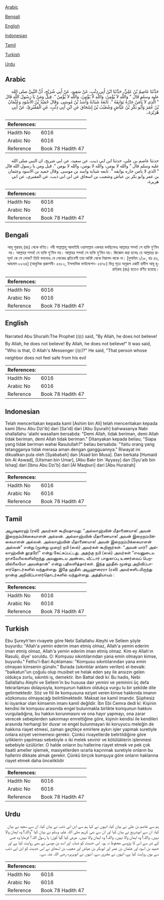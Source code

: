 [Arabic](#arabic)

[Bengali](#bengali)

[English](#english)

[Indonesian](#indonesian)

[Tamil](#tamil)

[Turkish](#turkish)

[Urdu](#urdu)

## Arabic


<div dir="rtl" lang="ar" style={{fontSize:'larger',backgroundColor:'#f8f9fa',padding:20}}>
حَدَّثَنَا عَاصِمُ بْنُ عَلِيٍّ، حَدَّثَنَا ابْنُ أَبِي ذِئْبٍ، عَنْ سَعِيدٍ، عَنْ أَبِي شُرَيْحٍ، أَنَّ النَّبِيَّ صلى الله عليه وسلم قَالَ ‏"‏ وَاللَّهِ لاَ يُؤْمِنُ، وَاللَّهِ لاَ يُؤْمِنُ، وَاللَّهِ لاَ يُؤْمِنُ ‏"‏‏.‏ قِيلَ وَمَنْ يَا رَسُولَ اللَّهِ قَالَ ‏"‏ الَّذِي لاَ يَأْمَنُ جَارُهُ بَوَايِقَهُ ‏"‏‏.‏ تَابَعَهُ شَبَابَةُ وَأَسَدُ بْنُ مُوسَى‏.‏ وَقَالَ حُمَيْدُ بْنُ الأَسْوَدِ وَعُثْمَانُ بْنُ عُمَرَ وَأَبُو بَكْرِ بْنُ عَيَّاشٍ وَشُعَيْبُ بْنُ إِسْحَاقَ عَنِ ابْنِ أَبِي ذِئْبٍ، عَنِ الْمَقْبُرِيِّ، عَنْ أَبِي هُرَيْرَةَ،‏.‏
</div>
<div style={{backgroundColor:'#f8f9fa',padding:20, marginBottom: 10}}><table> <thead> <tr> <th>References:</th> <th></th> </tr> </thead> <tbody><tr><td>Hadith No</td><td>6016</td></tr><tr><td>Arabic No</td><td>6016</td></tr><tr><td>Reference</td><td>Book 78 Hadith 47</td></tr></tbody></table></div>


<div dir="rtl" lang="ar" style={{fontSize:'larger',backgroundColor:'#f8f9fa',padding:20}}>
حدثنا عاصم بن علي، حدثنا ابن ابي ذيب، عن سعيد، عن ابي شريح، ان النبي صلى الله عليه وسلم قال " والله لا يومن، والله لا يومن، والله لا يومن ". قيل ومن يا رسول الله قال " الذي لا يامن جاره بوايقه ". تابعه شبابة واسد بن موسى. وقال حميد بن الاسود وعثمان بن عمر وابو بكر بن عياش وشعيب بن اسحاق عن ابن ابي ذيب، عن المقبري، عن ابي هريرة،
</div>
<div style={{backgroundColor:'#f8f9fa',padding:20, marginBottom: 10}}><table> <thead> <tr> <th>References:</th> <th></th> </tr> </thead> <tbody><tr><td>Hadith No</td><td>6016</td></tr><tr><td>Arabic No</td><td>6016</td></tr><tr><td>Reference</td><td>Book 78 Hadith 47</td></tr></tbody></table></div>

## Bengali


<div dir="rtl" lang="bn" style={{fontSize:'larger',backgroundColor:'#f8f9fa',padding:20}}>
আবূ শুরায়হ্ (রাঃ) থেকে বণিত। নবী সাল্লাল্লাহু আলাইহি ওয়াসাল্লাম একবার বলছিলেনঃ আল্লাহর শপথ! সে ব্যক্তি মু’মিন নয়। আল্লাহর শপথ! সে ব্যক্তি মু’মিন নয়। আল্লাহর শপথ! সে ব্যক্তি মু’মিন নয়। জিজ্ঞেস করা হলোঃ হে আল্লাহর রাসূল! কে সে লোক? তিনি বললেনঃ যে লোকের প্রতিবেশী তার অনিষ্ট থেকে নিরাপদ থাকে না। [মুসলিম ১/১৮, হাঃ ৪৬, আহমাদ ৮৮৬৪] (আধুনিক প্রকাশনী- ৫৫৮২, ইসলামিক ফাউন্ডেশন- ৫৪৭৮) ভিন্ন সূত্রে অনুরূপ একটি হাদীস আবূ হুরাইরাহ (রাঃ) হতেও বর্ণিত হয়েছে।
</div>
<div style={{backgroundColor:'#f8f9fa',padding:20, marginBottom: 10}}><table> <thead> <tr> <th>References:</th> <th></th> </tr> </thead> <tbody><tr><td>Hadith No</td><td>6016</td></tr><tr><td>Arabic No</td><td>6016</td></tr><tr><td>Reference</td><td>Book 78 Hadith 47</td></tr></tbody></table></div>

## English


<div dir="ltr" lang="en" style={{fontSize:'larger',backgroundColor:'#f8f9fa',padding:20}}>
Narrated Abu Shuraih:The Prophet (ﷺ) said, "By Allah, he does not believe! By Allah, he does not believe! By Allah, he does not believe!" It was said, "Who is that, O Allah's Messenger (ﷺ)?" He said, "That person whose neighbor does not feel safe from his evil
</div>
<div style={{backgroundColor:'#f8f9fa',padding:20, marginBottom: 10}}><table> <thead> <tr> <th>References:</th> <th></th> </tr> </thead> <tbody><tr><td>Hadith No</td><td>6016</td></tr><tr><td>Arabic No</td><td>6016</td></tr><tr><td>Reference</td><td>Book 78 Hadith 47</td></tr></tbody></table></div>

## Indonesian


<div dir="ltr" lang="id" style={{fontSize:'larger',backgroundColor:'#f8f9fa',padding:20}}>
Telah menceritakan kepada kami [Ashim bin Ali] telah menceritakan kepada kami [Ibnu Abu Dzi'ib] dari [Sa'id] dari [Abu Syuraih] bahwasanya Nabi shallallahu 'alaihi wasallam bersabda: "Demi Allah, tidak beriman, demi Allah tidak beriman, demi Allah tidak beriman." Ditanyakan kepada beliau; "Siapa yang tidak beriman wahai Rasulullah?" beliau bersabda: "Yaitu orang yang tetangganya tidak merasa aman dengan gangguannya." Riwayat ini dikuatkan pula oleh [Syababah] dan [Asad bin Musa]. Dan berkata [Humaid bin Al Aswad], [Utsman bin Umar], [Abu Bakr bin 'Ayyasy] dan [Syu'aib bin Ishaq] dari [Ibnu Abu Dzi'b] dari [Al Maqburi] dari [Abu Hurairah]
</div>
<div style={{backgroundColor:'#f8f9fa',padding:20, marginBottom: 10}}><table> <thead> <tr> <th>References:</th> <th></th> </tr> </thead> <tbody><tr><td>Hadith No</td><td>6016</td></tr><tr><td>Arabic No</td><td>6016</td></tr><tr><td>Reference</td><td>Book 78 Hadith 47</td></tr></tbody></table></div>

## Tamil


<div dir="ltr" lang="ta" style={{fontSize:'larger',backgroundColor:'#f8f9fa',padding:20}}>
அபூஷுரைஹ் (ரலி) அவர்கள் கூறியதாவது: “அல்லாஹ்வின் மீதாணையாக! அவன் இறைநம்பிக்கையாளன் அல்லன். அல்லாஹ்வின் மீதாணையாக! அவன் இறைநம்பிக்கையாளன் அல்லன். அல்லாஹ்வின் மீதாணையாக! அவன் இறைநம்பிக்கையாளன் அல்லன்” என்று (மூன்று முறை) நபி (ஸல்) அவர்கள் கூறினார்கள். “அவன் யார்? அல்லாஹ்வின் தூதரே!” என்று கேட்கப்பட்டது. அதற்கு நபி (ஸல்) அவர்கள் “எவனுடைய நாசவேலைகளிலிருந்து அவனுடைய அண்டை வீட்டார் பாதுகாப்பு உணர்வைப் பெறவில்லையோ அவன்தான்” என்று பதிலளித்தார்கள். இந்த ஹதீஸ் மூன்று அறிவிப்பாளர்தொடர்களில் வந்துள்ளது. இதே ஹதீஸ் அபூஹுரைரா (ரலி) அவர்களிடமிருந்து நான்கு அறிவிப்பாளர்தொடர்களில் வந்துள்ளது. அத்தியாயம் :
</div>
<div style={{backgroundColor:'#f8f9fa',padding:20, marginBottom: 10}}><table> <thead> <tr> <th>References:</th> <th></th> </tr> </thead> <tbody><tr><td>Hadith No</td><td>6016</td></tr><tr><td>Arabic No</td><td>6016</td></tr><tr><td>Reference</td><td>Book 78 Hadith 47</td></tr></tbody></table></div>

## Turkish


<div dir="ltr" lang="tr" style={{fontSize:'larger',backgroundColor:'#f8f9fa',padding:20}}>
Ebu Şureyh'ten rivayete göre Nebi Sallallahu Aleyhi ve Sellem şöyle buyurdu: "Allah'a yemin ederim iman etmiş olmaz, Allah'a yemin ederim iman etmiş olmaz, Allah'a yemin ederim iman etmiş olmaz. Kim ey Allah'ın Rasulü, diye' soruldu. O: Komşusu sıkıntılarından yana emin olmayan kimse, buyurdu." Fethu'l-Bari Açıklaması: "Komşusu sıkıntılarından yana emin olmayan kimsenin günahı." Burada (sıkıntılar anlamı verilen) el-bevaik: "baikatun"un çoğulu olup musibet ve helak eden şey ile ansızın gelen oldukça zorlu, sıkıntılı iş, demektir. İbn Battal dedi ki: Bu hadis, Nebi Sallallahu Aleyhi ve Sellem'in bu hususa dair yemini ve yeminini üç defa tekrarlaması dolayısıyla, komşunun hakkını oldukça vurgu lu bir şekilde dile getirmektedir. Söz ve fiil ile komşusuna eziyet veren kimse hakkında imanın sözkonusu olmayacağı belirtilmektedir. Maksat ise kamil imandır. Şüphesiz ki isyankar olan kimsenin imanı kamil değildir. İbn Ebi Cemra dedi ki: Kişinin kendisi ile komşusu arasında engel bulunmakla birlikte komşunun hakkını vurguladığına, bu hakkın korunmasını ve ona hayır yapmayı, ona zarar verecek sebeplerden sakınmayı emrettiğine göre, kişinin kendisi ile kendileri arasında herhangi bir duvar ve engel bulunmayan iki koruyucu meleğin de hakkına riayet etmesi, zaman geçtikçe emirlere aykırı işler yapmak suretiyle onlara eziyet vermemesi gerekir. Çünkü rivayetlerde belirtildiğine göre iyiliklerin yapılması sebebiyle o iki melek sevinir ve kötülüklerin işlenmesi sebebiyle üzülürler. O halde onların bu hallerine riayet etmek ve pek çok itaatli ameller işlemek, masiyetlerden ısrarla kaçınmak suretiyle onların bu hallerini dikkate almak gerekir. Çünkü birçok komşuya göre onların haklarına riayet etmek daha önceliklidir
</div>
<div style={{backgroundColor:'#f8f9fa',padding:20, marginBottom: 10}}><table> <thead> <tr> <th>References:</th> <th></th> </tr> </thead> <tbody><tr><td>Hadith No</td><td>6016</td></tr><tr><td>Arabic No</td><td>6016</td></tr><tr><td>Reference</td><td>Book 78 Hadith 47</td></tr></tbody></table></div>

## Urdu


<div dir="rtl" lang="ur" style={{fontSize:'larger',backgroundColor:'#f8f9fa',padding:20}}>
ہم سے عاصم بن علی نے بیان کیا، انہوں نے کہا ہم سے ابن ابی ذئب نے بیان کیا، ان سے سعید نے بیان کیا، ان سے ابوشریح نے بیان کیا اور ان سے نبی کریم صلی اللہ علیہ وسلم نے بیان کیا ”واللہ! وہ ایمان والا نہیں۔ واللہ! وہ ایمان والا نہیں۔ واللہ! وہ ایمان والا نہیں۔ عرض کیا گیا کون: یا رسول اللہ؟ فرمایا وہ جس کے شر سے اس کا پڑوسی محفوظ نہ ہو۔ اس حدیث کو شبابہ اور اسد بن موسیٰ نے بھی روایت کیا ہے اور حمید بن اسود اور عثمان بن عمر اور ابوبکر بن عیاش اور شعیب بن اسحاق نے اس حدیث کو ابن ابی ذئب سے یوں روایت کیا ہے، انہوں نے مقبری سے، انہوں نے ابوہریرہ رضی اللہ عنہ سے۔
</div>
<div style={{backgroundColor:'#f8f9fa',padding:20, marginBottom: 10}}><table> <thead> <tr> <th>References:</th> <th></th> </tr> </thead> <tbody><tr><td>Hadith No</td><td>6016</td></tr><tr><td>Arabic No</td><td>6016</td></tr><tr><td>Reference</td><td>Book 78 Hadith 47</td></tr></tbody></table></div>